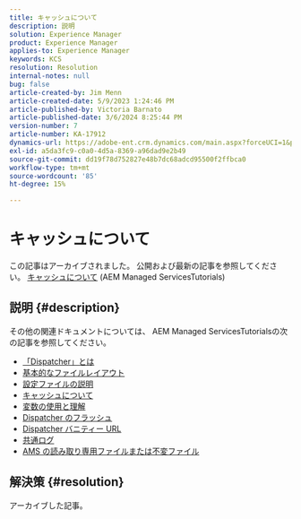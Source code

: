 ```yaml
---
title: キャッシュについて
description: 説明
solution: Experience Manager
product: Experience Manager
applies-to: Experience Manager
keywords: KCS
resolution: Resolution
internal-notes: null
bug: false
article-created-by: Jim Menn
article-created-date: 5/9/2023 1:24:46 PM
article-published-by: Victoria Barnato
article-published-date: 3/6/2024 8:25:44 PM
version-number: 7
article-number: KA-17912
dynamics-url: https://adobe-ent.crm.dynamics.com/main.aspx?forceUCI=1&pagetype=entityrecord&etn=knowledgearticle&id=f4bcfadc-6cee-ed11-8849-6045bd006b3d
exl-id: a5da3fc9-c0a0-4d5a-8369-a96dad9e2b49
source-git-commit: dd19f78d752827e48b7dc68adcd95500f2ffbca0
workflow-type: tm+mt
source-wordcount: '85'
ht-degree: 15%

---
```


# キャッシュについて


この記事はアーカイブされました。 公開および最新の記事を参照してください。 [キャッシュについて](https://experienceleague.adobe.com/docs/experience-manager-learn/ams/dispatcher/understanding-cache.html) (AEM Managed ServicesTutorials)

## 説明 {#description}


その他の関連ドキュメントについては、 AEM Managed ServicesTutorialsの次の記事を参照してください。

- [「Dispatcher」とは](https://experienceleague.adobe.com/docs/experience-manager-learn/ams/dispatcher/what-is-the-dispatcher.html)
- [基本的なファイルレイアウト](https://experienceleague.adobe.com/docs/experience-manager-learn/ams/dispatcher/basic-file-layout.html?lang=en)
- [設定ファイルの説明](https://experienceleague.adobe.com/docs/experience-manager-learn/ams/dispatcher/explanation-config-files.html)
- [キャッシュについて](https://experienceleague.adobe.com/docs/experience-manager-learn/ams/dispatcher/understanding-cache.html)
- [変数の使用と理解](https://experienceleague.adobe.com/docs/experience-manager-learn/ams/dispatcher/variables.html)
- [Dispatcher のフラッシュ](https://experienceleague.adobe.com/docs/experience-manager-learn/ams/dispatcher/disp-flushing.html)
- [Dispatcher バニティー URL](https://experienceleague.adobe.com/docs/experience-manager-learn/ams/dispatcher/disp-vanity-url.html)
- [共通ログ](https://experienceleague.adobe.com/docs/experience-manager-learn/ams/dispatcher/common-logs.html)
- [AMS の読み取り専用ファイルまたは不変ファイル](https://experienceleague.adobe.com/docs/experience-manager-learn/ams/dispatcher/immutable-files.html)



## 解決策 {#resolution}


アーカイブした記事。
